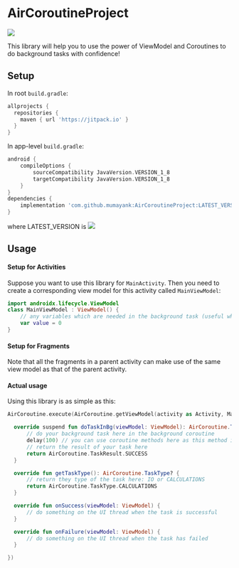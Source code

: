 # AirCoroutineProject

[![](https://jitpack.io/v/mumayank/AirCoroutineProject.svg)](https://jitpack.io/#mumayank/AirCoroutineProject)

This library will help you to use the power of ViewModel and Coroutines to do background tasks with confidence!

## Setup

In root `build.gradle`:
```gradle
allprojects {
  repositories {
    maven { url 'https://jitpack.io' }
  }
}
  ```
  
In app-level `build.gradle`:
```gradle
android {
    compileOptions {
        sourceCompatibility JavaVersion.VERSION_1_8
        targetCompatibility JavaVersion.VERSION_1_8
    }
}
dependencies {
    implementation 'com.github.mumayank:AirCoroutineProject:LATEST_VERSION'
}
```
where LATEST_VERSION is [![](https://jitpack.io/v/mumayank/AirCoroutineProject.svg)](https://jitpack.io/#mumayank/AirCoroutineProject)

## Usage

#### Setup for Activities
Suppose you want to use this library for `MainActivity`. Then you need to create a corresponding view model for this activity called `MainViewModel`:
```kotlin
import androidx.lifecycle.ViewModel
class MainViewModel : ViewModel() {
    // any variables which are needed in the background task (useful when you want to transfer data to fragments)
    var value = 0
}
```

#### Setup for Fragments
Note that all the fragments in a parent activity can make use of the same view model as that of the parent activity.

#### Actual usage
Using this library is as simple as this:
```kotlin
AirCoroutine.execute(AirCoroutine.getViewModel(activity as Activity, MainViewModel::class.java), object : AirCoroutine.Callback {

  override suspend fun doTaskInBg(viewModel: ViewModel): AirCoroutine.TaskResult? {
      // do your background task here in the background coroutine
      delay(100) // you can use coroutine methods here as this method is suspended
      // return the result of your task here
      return AirCoroutine.TaskResult.SUCCESS 
  }

  override fun getTaskType(): AirCoroutine.TaskType? {
      // return they type of the task here: IO or CALCULATIONS
      return AirCoroutine.TaskType.CALCULATIONS
  }

  override fun onSuccess(viewModel: ViewModel) {
      // do something on the UI thread when the task is successful
  }

  override fun onFailure(viewModel: ViewModel) {
      // do something on the UI thread when the task has failed
  }

})
```
